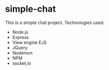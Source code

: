 # simple-chat
This is a simple chat project. Technologies used:
- Node.js
- Express
- View engine EJS
- JQuery
- Nodemon
- NPM
- socket.io
